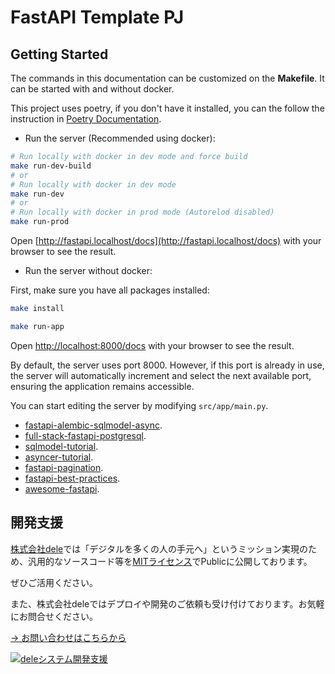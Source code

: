 # FastAPI Template PJ

## Getting Started

The commands in this documentation can be customized on the **Makefile**. It can be started with and without docker.

This project uses poetry, if you don't have it installed, you can the follow the instruction
in [Poetry Documentation](https://python-poetry.org/docs/#installation).

- Run the server (Recommended using docker):

```bash
# Run locally with docker in dev mode and force build
make run-dev-build
# or
# Run locally with docker in dev mode
make run-dev
# or
# Run locally with docker in prod mode (Autorelod disabled)
make run-prod
```

Open [http://fastapi.localhost/docs](http://fastapi.localhost/docs) with your browser to see the result.

- Run the server without docker:

First, make sure you have all packages installed:

```bash
make install
```

```bash
make run-app
```

Open [http://localhost:8000/docs](http://localhost:8000/docs) with your browser to see the result.

By default, the server uses port 8000. However, if this port is already in use, the server will automatically increment and select the next available port, ensuring the application remains accessible.

You can start editing the server by modifying `src/app/main.py`.

- [fastapi-alembic-sqlmodel-async](https://github.com/jonra1993/fastapi-alembic-sqlmodel-async).
- [full-stack-fastapi-postgresql](https://github.com/tiangolo/full-stack-fastapi-postgresql).
- [sqlmodel-tutorial](https://sqlmodel.tiangolo.com/tutorial/fastapi/).
- [asyncer-tutorial](https://asyncer.tiangolo.com/tutorial/).
- [fastapi-pagination](https://github.com/uriyyo/fastapi-pagination).
- [fastapi-best-practices](https://github.com/zhanymkanov/fastapi-best-practices).
- [awesome-fastapi](https://github.com/mjhea0/awesome-fastapi).

## 開発支援

[株式会社dele](https://dele.work/)では「デジタルを多くの人の手元へ」というミッション実現のため、汎用的なソースコード等を[MITライセンス](./LICENSE)でPublicに公開しております。

ぜひご活用ください。

また、株式会社deleではデプロイや開発のご依頼も受け付けております。お気軽にお問合せください。

[→ お問い合わせはこちらから](https://locrian-swift-4d7.notion.site/1360f28b29de801eb6b5f07f84fe40bb)


[![deleシステム開発支援](https://github.com/user-attachments/assets/8adf14d6-7594-4e31-b9e5-36d61fa622ad)](https://dele-coltd.notion.site/1360f28b29de801eb6b5f07f84fe40bb)
